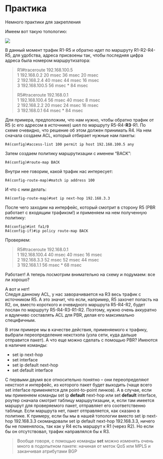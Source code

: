 # Практика

Немного практики для закрепления

Имеем вот такую топологию:

![](http://img-fotki.yandex.ru/get/6716/83739833.2b/0_c0950_6b7e5d1_XXL.png)

В данный момент трафик R1-R5 и обратно идет по маршруту R1-R2-R4-R5, для удобства, адреса присвоены так, чтобы последняя цифра адреса была номером маршрутизатора:

> R1\#traceroute 192.168.100.5  
> 1 192.168.0.2 20 msec 36 msec 20 msec  
> 2 192.168.2.4 40 msec 44 msec 16 msec  
> 3 192.168.100.5 56 msec \* 84 msec
>
> R5\#traceroute 192.168.0.1  
> 1 192.168.100.4 56 msec 40 msec 8 msec  
> 2 192.168.2.2 20 msec 24 msec 16 msec  
> 3 192.168.0.1 64 msec \* 84 msec

Для примера, предположим, что нам нужно, чтобы обратно трафик от R5 \(с его адресом в источнике\) шел по маршруту R5-R4-**R3**-R1. По схеме очевидно, что решение об этом должен принимать R4. На нем сначала создаем ACL, который отбирает нужные нам пакеты:

```text
R4(config)#access-list 100 permit ip host 192.168.100.5 any
```

Затем создаем политику маршрутизации с именем “BACK”:

```text
R4(config)#route-map BACK
```

Внутри нее говорим, какой трафик нас интересует:

```text
R4(config-route-map)#match ip address 100
```

И что с ним делать:

```text
R4(config-route-map)#set ip next-hop 192.168.3.3
```

После чего заходим на интерфейс, который смотрит в сторону R5 \(PBR работает с входящим трафиком!\) и применяем на нем полученную политику:

```text
R4(config)#int fa1/0
R4(config-if)#ip policy route-map BACK
```

Проверяем:

> R5\#traceroute 192.168.0.1  
> 1 192.168.100.4 40 msec 40 msec 16 msec  
> 2 192.168.3.3 52 msec 52 msec 44 msec  
> 3 192.168.1.1 56 msec \* 68 msec

Работает! А теперь посмотрим внимательно на схему и подумаем: все ли хорошо?

А вот и нет!  
Следуя данному ACL, у нас заворачивается на R3 весь трафик с источником R5. А это значит, что если, например, R5 захочет попасть на R2, он, вместо короткого и очевидного маршрута R5-R4-R2, будет послан по маршруту R5-R4-R3-R1-R2. Поэтому, нужно очень аккуратно и вдумчиво составлять ACL для PBR, делая его максимально специфичным.

В этом примере мы в качестве действия, применяемого к трафику, выбрали переопределение некстхопа \(узла сети, куда дальше отправится пакет\). А что еще можно сделать с помощью PBR? Имеются в наличие команды:

* set ip next-hop
* set interface
* set ip default next-hop
* set default interface

С первыми двумя все относительно понятно – они переопределяют некстхоп и интерфейс, из которого пакет будет выходить \(чаще всего set interface применяется для point-to-point линков\). А в случае, если мы применяем команды set ip **default** next-hop или set **default** interface, роутер сначала смотрит таблицу маршрутизации, и, если там имеется маршрут для проверяемого пакет, отправляет его соответственно таблице. Если маршрута нет, пакет отправляется, как сказано в политике. К примеру, если бы мы в нашей топологии вместо set ip next-hop 192.168.3.3 скомандовали set ip default next-hop 192.168.3.3, ничего бы не поменялось, так как у R4 есть маршрут к R1 \(через R2\). Но если бы он отсутствовал, трафик направлялся бы к R3.

> Вообще говоря, с помощью команды **set** можно изменять очень много в подопытном пакете: начиная от меток QoS или MPLS и заканчивая атрибутами BGP

